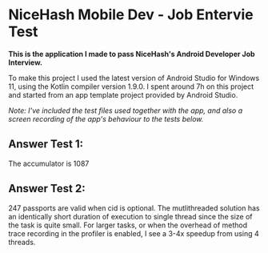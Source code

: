 # NiceHash Mobile Dev - Job Entervie Test
**This is the application I made to pass NiceHash's Android Developer Job Interview.**

To make this project I used the latest version of Android Studio for Windows 11, using the Kotlin compiler version 1.9.0.
I spent around 7h on this project and started from an app template project provided by Android Studio.

*Note: I've included the test files used together with the app, and also a screen recording of the app's behaviour to the tests below.*

## Answer Test 1:
The accumulator is 1087

## Answer Test 2:
247 passports are valid when cid is optional. The mutlithreaded solution has an identically short duration of execution to single thread since the size of the task is quite small. For larger tasks, or when the overhead of method trace recording in the profiler is enabled, I see a 3-4x speedup from using 4 threads.
